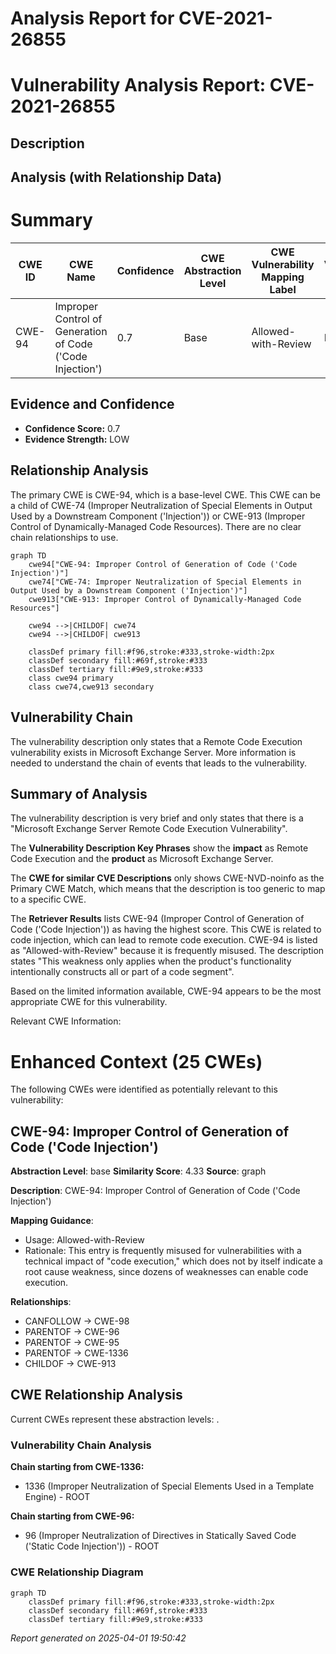 # Analysis Report for CVE-2021-26855

# Vulnerability Analysis Report: CVE-2021-26855

## Description



## Analysis (with Relationship Data)

# Summary
| CWE ID | CWE Name | Confidence | CWE Abstraction Level | CWE Vulnerability Mapping Label | CWE-Vulnerability Mapping Notes |
|---|---|---|---|---|---|
| CWE-94 | Improper Control of Generation of Code ('Code Injection') | 0.7 | Base | Allowed-with-Review | Primary CWE |

## Evidence and Confidence

*   **Confidence Score:** 0.7
*   **Evidence Strength:** LOW

## Relationship Analysis
The primary CWE is CWE-94, which is a base-level CWE. This CWE can be a child of CWE-74 (Improper Neutralization of Special Elements in Output Used by a Downstream Component ('Injection')) or CWE-913 (Improper Control of Dynamically-Managed Code Resources). There are no clear chain relationships to use.

```mermaid
graph TD
    cwe94["CWE-94: Improper Control of Generation of Code ('Code Injection')"]
    cwe74["CWE-74: Improper Neutralization of Special Elements in Output Used by a Downstream Component ('Injection')"]
    cwe913["CWE-913: Improper Control of Dynamically-Managed Code Resources"]

    cwe94 -->|CHILDOF| cwe74
    cwe94 -->|CHILDOF| cwe913

    classDef primary fill:#f96,stroke:#333,stroke-width:2px
    classDef secondary fill:#69f,stroke:#333
    classDef tertiary fill:#9e9,stroke:#333
    class cwe94 primary
    class cwe74,cwe913 secondary
```

## Vulnerability Chain
The vulnerability description only states that a Remote Code Execution vulnerability exists in Microsoft Exchange Server. More information is needed to understand the chain of events that leads to the vulnerability.

## Summary of Analysis
The vulnerability description is very brief and only states that there is a "Microsoft Exchange Server Remote Code Execution Vulnerability".

The **Vulnerability Description Key Phrases** show the **impact** as Remote Code Execution and the **product** as Microsoft Exchange Server.

The **CWE for similar CVE Descriptions** only shows CWE-NVD-noinfo as the Primary CWE Match, which means that the description is too generic to map to a specific CWE.

The **Retriever Results** lists CWE-94 (Improper Control of Generation of Code ('Code Injection')) as having the highest score. This CWE is related to code injection, which can lead to remote code execution. CWE-94 is listed as "Allowed-with-Review" because it is frequently misused. The description states "This weakness only applies when the product's functionality intentionally constructs all or part of a code segment".

Based on the limited information available, CWE-94 appears to be the most appropriate CWE for this vulnerability.

Relevant CWE Information:
# Enhanced Context (25 CWEs)
The following CWEs were identified as potentially relevant to this vulnerability:

## CWE-94: Improper Control of Generation of Code ('Code Injection')
**Abstraction Level**: base
**Similarity Score**: 4.33
**Source**: graph

**Description**:
CWE-94: Improper Control of Generation of Code ('Code Injection')

**Mapping Guidance**:
- Usage: Allowed-with-Review
- Rationale: This entry is frequently misused for vulnerabilities with a technical impact of "code execution," which does not by itself indicate a root cause weakness, since dozens of weaknesses can enable code execution.

**Relationships**:
- CANFOLLOW -> CWE-98
- PARENTOF -> CWE-96
- PARENTOF -> CWE-95
- PARENTOF -> CWE-1336
- CHILDOF -> CWE-913


## CWE Relationship Analysis

Current CWEs represent these abstraction levels: .


### Vulnerability Chain Analysis

**Chain starting from CWE-1336:**
- 1336 (Improper Neutralization of Special Elements Used in a Template Engine) - ROOT


**Chain starting from CWE-96:**
- 96 (Improper Neutralization of Directives in Statically Saved Code ('Static Code Injection')) - ROOT



### CWE Relationship Diagram

```mermaid
graph TD
    classDef primary fill:#f96,stroke:#333,stroke-width:2px
    classDef secondary fill:#69f,stroke:#333
    classDef tertiary fill:#9e9,stroke:#333
```



*Report generated on 2025-04-01 19:50:42*
